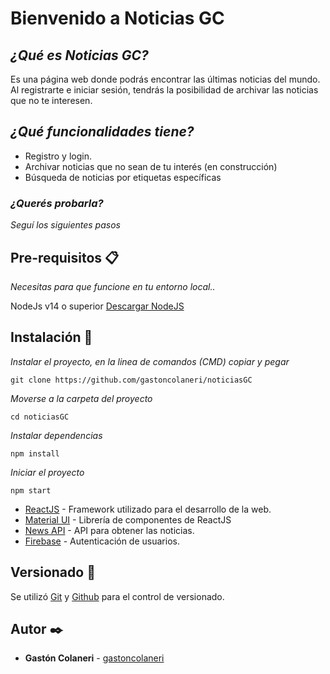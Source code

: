 # Bienvenido a Noticias GC

## _¿Qué es Noticias GC?_

Es una página web donde podrás encontrar las últimas noticias del mundo. Al registrarte e iniciar sesión, tendrás la posibilidad de archivar las noticias que no te interesen.

## _¿Qué funcionalidades tiene?_

- Registro y login.
- Archivar noticias que no sean de tu interés (en construcción)
- Búsqueda de noticias por etiquetas específicas

### _¿Querés probarla?_

_Seguí los siguientes pasos_

## Pre-requisitos 📋

_Necesitas para que funcione en tu entorno local.._

NodeJs v14 o superior [Descargar NodeJS](https://nodejs.org/es/download/)

## Instalación 🔧

_Instalar el proyecto, en la linea de comandos (CMD) copiar y pegar_

```
git clone https://github.com/gastoncolaneri/noticiasGC
```

_Moverse a la carpeta del proyecto_

```
cd noticiasGC
```

_Instalar dependencias_

```
npm install
```

_Iniciar el proyecto_

```
npm start
```

- [ReactJS](https://es.reactjs.org/) - Framework utilizado para el desarrollo de la web.
- [Material UI](https://mui.com/) - Librería de componentes de ReactJS
- [News API](https://newsapi.org/) - API para obtener las noticias.
- [Firebase](https://www.sqlite.org/index.html) - Autenticación de usuarios.

## Versionado 📌

Se utilizó [Git](https://git-scm.com/) y [Github](https://github.com) para el control de versionado.

## Autor ✒️

- **Gastón Colaneri** - [gastoncolaneri](https://github.com/gastoncolaneri)

